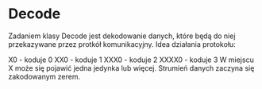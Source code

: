 # Decode

Zadaniem klasy Decode jest dekodowanie danych, które będą do niej przekazywane przez protkół komunikacyjny.
Idea działania protokołu:

X0 - koduje 0
XX0 - koduje 1
XXX0 - koduje 2
XXXX0 - koduje 3
W miejscu X może się pojawić jedna jedynka lub więcej.
Strumień danych zaczyna się zakodowanym zerem.
